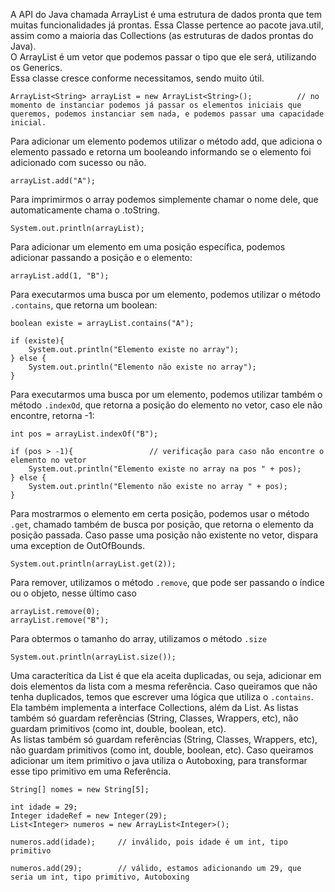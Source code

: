 A API do Java chamada ArrayList é uma estrutura de dados pronta que tem muitas funcionalidades já prontas. Essa Classe pertence ao pacote java.util, assim como a maioria das Collections (as estruturas de dados prontas do Java).<br>
O ArrayList é um vetor que podemos passar o tipo que ele será, utilizando os Generics.<br>
Essa classe cresce conforme necessitamos, sendo muito útil.
```
ArrayList<String> arrayList = new ArrayList<String>();          // no momento de instanciar podemos já passar os elementos iniciais que queremos, podemos instanciar sem nada, e podemos passar uma capacidade inicial.
```
Para adicionar um elemento podemos utilizar o método add, que adiciona o elemento passado e retorna um booleando informando se o elemento foi adicionado com sucesso ou não.
```
arrayList.add("A");
```
Para imprimirmos o array podemos simplemente chamar o nome dele, que automaticamente chama o .toString.
```
System.out.println(arrayList);
```
Para adicionar um elemento em uma posição específica, podemos adicionar passando a posição e o elemento:
```
arrayList.add(1, "B");
```
Para executarmos uma busca por um elemento, podemos utilizar o método `.contains`, que retorna um boolean:
```
boolean existe = arrayList.contains("A");

if (existe){
	System.out.println("Elemento existe no array");
} else {
	System.out.println("Elemento não existe no array");
}
```
Para executarmos uma busca por um elemento, podemos utilizar também o método `.indexOd`, que retorna a posição do elemento no vetor, caso ele não encontre, retorna -1: 
```
int pos = arrayList.indexOf("B");

if (pos > -1){                 // verificação para caso não encontre o elemento no vetor
	System.out.println("Elemento existe no array na pos " + pos);
} else {
	System.out.println("Elemento não existe no array " + pos);
}
```
Para mostrarmos o elemento em certa posição, podemos usar o método `.get`, chamado também de busca por posição, que retorna o elemento da posição passada. Caso passe uma posição não existente no vetor, dispara uma exception de OutOfBounds.
```
System.out.println(arrayList.get(2));
```
Para remover, utilizamos o método `.remove`, que pode ser passando o índice ou o objeto, nesse último caso
```
arrayList.remove(0);
arrayList.remove("B");
```
Para obtermos o tamanho do array, utilizamos o método `.size`
```
System.out.println(arrayList.size());
```
Uma caracterítica da List é que ela aceita duplicadas, ou seja, adicionar em dois elementos da lista com a mesma referência. Caso queiramos que não tenha duplicados, temos que escrever uma lógica que utiliza o `.contains`. Ela também implementa a interface Collections, além da List. As listas também só guardam referências (String, Classes, Wrappers, etc), não guardam primitivos (como int, double, boolean, etc).<br>
As listas também só guardam referências (String, Classes, Wrappers, etc), não guardam primitivos (como int, double, boolean, etc). Caso queiramos adicionar um item primitivo o java utiliza o Autoboxing, para transformar esse tipo primitivo em uma Referência.
```
String[] nomes = new String[5];

int idade = 29;
Integer idadeRef = new Integer(29);
List<Integer> numeros = new ArrayList<Integer>();

numeros.add(idade);     // inválido, pois idade é um int, tipo primitivo

numeros.add(29);        // válido, estamos adicionando um 29, que seria um int, tipo primitivo, Autoboxing
```